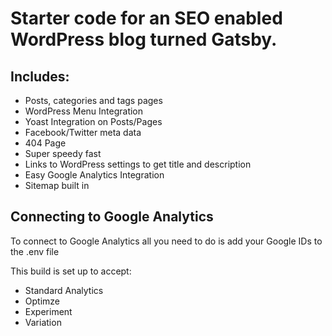 <h1>
    Starter code for an SEO enabled WordPress blog turned Gatsby.
</h1>

<h2>Includes:</h2>
<ul>
    <li>Posts, categories and tags pages</li>
    <li>WordPress Menu Integration
    <li>Yoast Integration on Posts/Pages</li>
    <li>Facebook/Twitter meta data</li>
    <li>404 Page</li>
    <li>Super speedy fast</li>
    <li>Links to WordPress settings to get title and description</li>
    <li>Easy Google Analytics Integration</li>
    <li>Sitemap built in</li>
</ul>

<h2>Connecting to Google Analytics</h2>

<p>To connect to Google Analytics all you need to do is add your Google IDs to the .env file</p>
This build is set up to accept:
<ul>
<li>Standard Analytics</li>
<li>Optimze</li>
<li>Experiment</li>
<li>Variation</li>
</ul>
